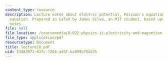 ```yaml
---
content_type: resource
description: Lecture notes about electric potential, Poisson's equation, and Laplace's
  equation. Prepared in LaTeX by James Silva, an MIT student, based upon handwritten
  notes.
file: null
file_location: /coursemedia/8-022-physics-ii-electricity-and-magnetism-fall-2006/33d8307163fc7204a45fbc899b75a525_lecture10.pdf
file_type: application/pdf
resourcetype: Document
title: lecture10.pdf
uid: 33d83071-63fc-7204-a45f-bc899b75a525
---
```

